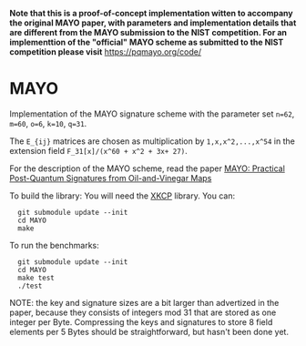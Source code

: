 **Note that this is a proof-of-concept implementation witten to accompany the original MAYO paper, with parameters and implementation details that are different from the MAYO submission to the NIST competition. 
For an implementtion of the "official" MAYO scheme as submitted to the NIST competition please visit**
https://pqmayo.org/code/ 

# MAYO

Implementation of the MAYO signature scheme with the parameter set `n=62`, `m=60`, `o=6`, `k=10`, `q=31`.

The `E_{ij}` matrices are chosen as multiplication by `1,x,x^2,...,x^54` in the extension field `F_31[x]/(x^60 + x^2 + 3x+ 27)`.

For the description of the MAYO scheme, read the paper [MAYO: Practical Post-Quantum Signatures from Oil-and-Vinegar Maps](https://ia.cr/2021/1144)

To build the library:
You will need the [XKCP](https://github.com/XKCP/XKCP) library. You can:

```
  git submodule update --init
  cd MAYO
  make
```

To run the benchmarks:

```
  git submodule update --init
  cd MAYO
  make test
  ./test
```

NOTE: the key and signature sizes are a bit larger than advertized in the paper, because they consists of integers mod 31 that are stored as one integer per Byte. Compressing the keys and signatures to store 8 field elements per 5 Bytes should be straightforward, but hasn't been done yet.

